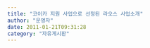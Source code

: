 ```yaml
---
title: "코이카 지원 사업으로 선정된 라오스 사업소개"
author: "운영자"
date: 2011-01-21T09:31:28
category: "자유게시판"
---
```



